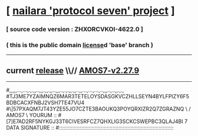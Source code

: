
# [ [nailara 'protocol seven' project](http://nailara.network/) ]

### [ source code version : ZHXORCVKOI-4622.0 ]

### ( this is the public domain [license](../license)d 'base' branch )
---
## current [release](https://github.com/nailara-technologies/protocol-7/releases) \\\\// [AMOS7-v2.27.9](https://github.com/nailara-technologies/protocol-7/releases/tag/AMOS7-v2.27.9)
---

#,,,,,...,...,.,.,,..,,,.,,.,,..,,,..,.,.,,.,,..,,...,...,...,..,,,..,..,,.,.,
#TJ3ME7YZAIMNQZ6MAR3TETELOYSDASGKVCZHLLSEYN4BYLFPIZY6F5BDBCACXFNBJ2VSH7TE47VU4
#\\\|57PXAQM7JT43YZE55JO7CZTE3BAOUKQ3POYQRXIZR2Q7ZGRAZNQ \ / AMOS7 \ YOURUM ::
#\[7]E7AD2RF5NYKGJ33T6CIVESRFCZ7QHXLIG3SCKCSWEPBC3QLAJ4BI 7  DATA SIGNATURE ::
#:::::::::::::::::::::::::::::::::::::::::::::::::::::::::::::::::::::::::::::
